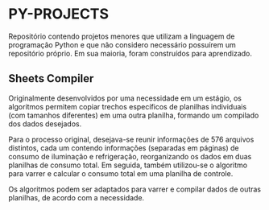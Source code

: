 
# PY-PROJECTS

Repositório contendo projetos menores que utilizam a linguagem de programação Python e que não considero necessário possuírem um repositório próprio. Em sua maioria, foram construídos para aprendizado.

## Sheets Compiler

Originalmente desenvolvidos por uma necessidade em um estágio, os algoritmos permitem copiar trechos específicos de planilhas individuais (com tamanhos diferentes) em uma outra planilha, formando um compilado dos dados desejados.

Para o processo original, desejava-se reunir informações de 576 arquivos distintos, cada um contendo informações (separadas em páginas) de consumo de iluminação e refrigeração, reorganizando os dados em duas planilhas de consumo total. Em seguida, também utilizou-se o algoritmo para varrer e calcular o consumo total em uma planilha de controle.

Os algoritmos podem ser adaptados para varrer e compilar dados de outras planilhas, de acordo com a necessidade.